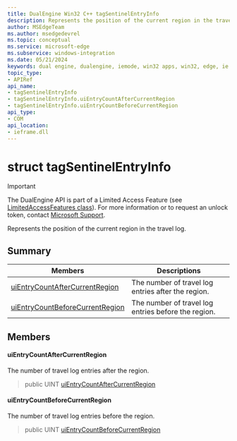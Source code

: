 ```yaml
---
title: DualEngine Win32 C++ tagSentinelEntryInfo
description: Represents the position of the current region in the travel log.
author: MSEdgeTeam
ms.author: msedgedevrel
ms.topic: conceptual
ms.service: microsoft-edge
ms.subservice: windows-integration
ms.date: 05/21/2024
keywords: dual engine, dualengine, iemode, win32 apps, win32, edge, ie mode, edge html, tagSentinelEntryInfo
topic_type: 
- APIRef
api_name:
- tagSentinelEntryInfo
- tagSentinelEntryInfo.uiEntryCountAfterCurrentRegion
- tagSentinelEntryInfo.uiEntryCountBeforeCurrentRegion
api_type:
- COM
api_location:
- ieframe.dll
---
```


# struct tagSentinelEntryInfo

> [!IMPORTANT]
> The DualEngine API is part of a Limited Access Feature (see [LimitedAccessFeatures class](/uwp/api/windows.applicationmodel.limitedaccessfeatures)). For more information or 
> to request an unlock token, contact [Microsoft Support](https://go.microsoft.com/fwlink/?linkid=2271232&clcid=0x409).

Represents the position of the current region in the travel log.

## Summary

 Members                        | Descriptions
--------------------------------|---------------------------------------------
[uiEntryCountAfterCurrentRegion](#uientrycountaftercurrentregion) | The number of travel log entries after the region.
[uiEntryCountBeforeCurrentRegion](#uientrycountbeforecurrentregion) | The number of travel log entries before the region.

## Members

#### uiEntryCountAfterCurrentRegion

The number of travel log entries after the region.

> public UINT [uiEntryCountAfterCurrentRegion](#uientrycountaftercurrentregion)

#### uiEntryCountBeforeCurrentRegion

The number of travel log entries before the region.

> public UINT [uiEntryCountBeforeCurrentRegion](#uientrycountbeforecurrentregion)

